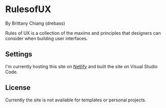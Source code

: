 # RulesofUX

By Brittany Chiang (drebass)

Rules of UX is a collection of the maxims and principles that designers can consider when building user interfaces.

## Settings

I'm currently hosting this site on [Netlify](https://netlify.com) and built the site on Visual Studio Code.

## License

Currently the site is not available for templates or personal projects.
